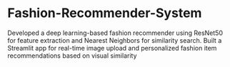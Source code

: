# Fashion-Recommender-System
Developed a deep learning-based fashion recommender using ResNet50 for feature extraction and Nearest Neighbors for similarity search. Built a Streamlit app for real-time image upload and personalized fashion item recommendations based on visual similarity
